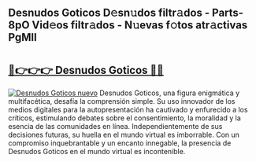 ## Desnudos Goticos D𝚎sn𝚞dos filtr𝚊dos - Parts-8pO Vid𝚎os filtr𝚊dos - N𝚞evas f𝚘tos atr𝚊ctivas PgMlI

# <h2><a href="http://mb0vhvl.tromn.icu/?c=Desnudos+Goticos">🔗👉👉👉 Desnudos Goticos 🔗🔗</a></h2>

[![Desnudos Goticos nuevo](https://i.imgur.com/pEAQMta.gif)](http://mb0vhvl.tromn.icu/?c=Desnudos+Goticos)
Desnudos Goticos, una figura enigmática y multifacética, desafía la comprensión simple. Su uso innovador de los medios digitales para la autopresentación ha cautivado y enfurecido a los críticos, estimulando debates sobre el consentimiento, la moralidad y la esencia de las comunidades en línea. Independientemente de sus decisiones futuras, su huella en el mundo virtual es imborrable. Con un compromiso inquebrantable y un encanto innegable, la presencia de Desnudos Goticos en el mundo virtual es incontenible.
